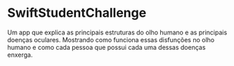 # SwiftStudentChallenge
Um app que explica as principais estruturas do olho humano e as principais doenças oculares. Mostrando como funciona essas disfunções no olho humano e como cada pessoa que possui cada uma dessas doenças enxerga.
